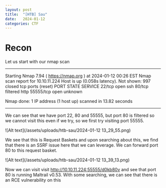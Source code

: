 ```yaml
---
layout: post
title:  "[HTB] Sau"
date:   2024-01-12
categories: CTF
---
```


# Recon

Let us start with our nmap scan

---

Starting Nmap 7.94 ( https://nmap.org ) at 2024-01-12 00:26 EST
Nmap scan report for 10.10.11.224
Host is up (0.058s latency).
Not shown: 997 closed tcp ports (reset)
PORT      STATE    SERVICE
22/tcp    open     ssh
80/tcp    filtered http
55555/tcp open     unknown

Nmap done: 1 IP address (1 host up) scanned in 13.82 seconds

---

We can see that we have port 22, 80 and 55555, but port 80 is filtered so we cannot visit this even if we try, so we first try visiting port 55555.

![Alt text](/assets/uploads/htb-sau/2024-01-12 13_29_55.png)

We see that this is Request Baskets and upon searching about this, we find that there is an SSRF issue here that we can leverage.
We can forward port 80 to this request basket. 

![Alt text](/assets/uploads/htb-sau/2024-01-12 13_39_13.png)

Now we can visit visit http://10.10.11.224:55555/d0kb80v and see that port 80 is running Maltrail v0.53. With some searching, we can see that there is an RCE vulnerability on this 
